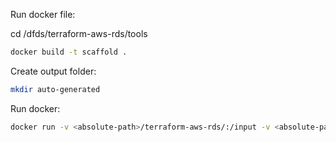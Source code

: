 Run docker file:

cd /dfds/terraform-aws-rds/tools

```bash
docker build -t scaffold .
```

Create output folder:

```bash
mkdir auto-generated
```

Run docker:

```bash
docker run -v <absolute-path>/terraform-aws-rds/:/input -v <absolute-path>/terraform-aws-rds/tools/auto-generated/:/output scaffold:latest
```
